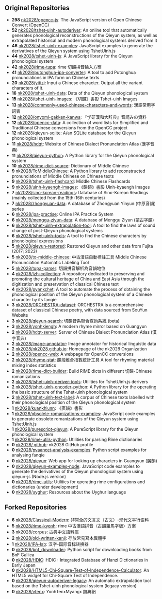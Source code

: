 ## Original Repositories

- **298** [nk2028/opencc-js](https://github.com/nk2028/opencc-js): The JavaScript version of Open Chinese Convert (OpenCC)
- **52** [nk2028/tshet-uinh-autoderiver](https://github.com/nk2028/tshet-uinh-autoderiver): An online tool that automatically generates phonological reconstructions of the Qieyun system, as well as extrapolated historical and modern phonological systems derived from it
- **46** [nk2028/tshet-uinh-examples](https://github.com/nk2028/tshet-uinh-examples): JavaScript examples to generate the derivatives of the Qieyun system using TshetUinh.js
- **44** [nk2028/tshet-uinh-js](https://github.com/nk2028/tshet-uinh-js): A JavaScript library for the Qieyun phonological system
- **42** [nk2028/rime-tupa](https://github.com/nk2028/rime-tupa): rime 切韻拼音輸入方案
- **41** [nk2028/putonghua-ipa-converter](https://github.com/nk2028/putonghua-ipa-converter): A tool to add Putonghua pronunciations in IPA form on Chinese texts
- **20** [nk2028/yitizi](https://github.com/nk2028/yitizi): Input a Chinese character. Output all the variant characters of it.
- **16** [nk2028/tshet-uinh-data](https://github.com/nk2028/tshet-uinh-data): Data of the Qieyun phonological system
- **15** [nk2028/tshet-uinh-images](https://github.com/nk2028/tshet-uinh-images): 《切韻》書影 Tshet-uinh Images
- **13** [nk2028/commonly-used-chinese-characters-and-words](https://github.com/nk2028/commonly-used-chinese-characters-and-words): 漢語常用字詞表
- **12** [nk2028/onyomi-gakken-kanwa](https://github.com/nk2028/onyomi-gakken-kanwa): 『学研漢和大辞典』音読みの資料
- **12** [nk2028/opencc-data](https://github.com/nk2028/opencc-data): A collection of word lists for Simplified and Traditional Chinese conversions from the OpenCC project
- **12** [nk2028/qieyun-sqlite](https://github.com/nk2028/qieyun-sqlite): A/an SQLite database for the Qieyun phonological system
- **11** [nk2028/hdqt](https://github.com/nk2028/hdqt): Website of Chinese Dialect Pronunciation Atlas (漢字音典)
- **11** [nk2028/qieyun-python](https://github.com/nk2028/qieyun-python): A Python library for the Qieyun phonological system
- **10** [nk2028/rime-dict-source](https://github.com/nk2028/rime-dict-source): Dictionary of Middle Chinese
- **9** [nk2028/ToMiddleChinese](https://github.com/nk2028/ToMiddleChinese): A Python library to add reconstructed pronunciations of Middle Chinese on Chinese texts
- **9** [nk2028/tshet-uinh-flashcard](https://github.com/nk2028/tshet-uinh-flashcard): Middle Chinese Flashcards
- **9** [nk2028/uinh-kyaengh-images](https://github.com/nk2028/uinh-kyaengh-images): 《韻鏡》書影 Uinh-kyaengh Images
- **7** [nk2028/sino-korean-readings](https://github.com/nk2028/sino-korean-readings): Database of Sino-Korean Readings (mainly collected from the 15th-16th centuries)
- **7** [nk2028/zhongyuan-data](https://github.com/nk2028/zhongyuan-data): A database of Zhongyuan Yinyun (中原音韻) series
- **6** [nk2028/ipa-practise](https://github.com/nk2028/ipa-practise): Online IPA Practice System
- **6** [nk2028/menggu-ziyun-data](https://github.com/nk2028/menggu-ziyun-data): A database of Menggu Ziyun (蒙古字韻)
- **6** [nk2028/tshet-uinh-extrapolation-tool](https://github.com/nk2028/tshet-uinh-extrapolation-tool): A tool to find the laws of sound change of post-Qieyun phonological systems
- **6** [nk2028/tshet-uinh-tools](https://github.com/nk2028/tshet-uinh-tools): A tool to find the Chinese characters by phonological expressions
- **5** [nk2028/qieyun-restored](https://github.com/nk2028/qieyun-restored): Restored Qieyun and other data from Fujita (2017; 2023)
- **5** [nk2028/to-middle-chinese](https://github.com/nk2028/to-middle-chinese): 中古漢語自動標註工具 Middle Chinese Pronunciation Automatic Labeling Tool
- **5** [nk2028/tupa-parser](https://github.com/nk2028/tupa-parser): 切韻拼音解析為音韻地位
- **4** [nk2028/lzh-collection](https://github.com/nk2028/lzh-collection): A repository dedicated to preserving and promoting the cultural heritage of China and East Asia through the digitization and preservation of classical Chinese text
- **4** [nk2028/pyanxchet](https://github.com/nk2028/pyanxchet): A tool to automate the process of obtaining the phonological position of the Qieyun phonological system of a Chinese character by its fanqie
- **3** [nk2028/ORCHESTRA-dataset](https://github.com/nk2028/ORCHESTRA-dataset): ORCHESTRA is a comprehensive dataset of classical Chinese poetry, with data sourced from SouYun Website
- **3** [nk2028/qieyun-search](https://github.com/nk2028/qieyun-search): 切韻音系聯合查詢系統 (beta)
- **3** [nk2028/yonhkiengh](https://github.com/nk2028/yonhkiengh): A modern rhyme mirror based on Guangyun
- **2** [nk2028/hdqt-server](https://github.com/nk2028/hdqt-server): Server of Chinese Dialect Pronunciation Atlas (漢字音典)
- **2** [nk2028/image-annotator](https://github.com/nk2028/image-annotator): Image annotator for historical linguistic data
- **2** [nk2028/nk2028.github.io](https://github.com/nk2028/nk2028.github.io): Homepage of the nk2028 Organization
- **2** [nk2028/opencc-web](https://github.com/nk2028/opencc-web): A webpage for OpenCC conversions
- **2** [nk2028/rhyme-stat](https://github.com/nk2028/rhyme-stat): 韻段離合指數統計工具 A tool for rhyming material mixing index statistics
- **2** [nk2028/rime-dict-builder](https://github.com/nk2028/rime-dict-builder): Build RIME dicts in different 切韻-Chinese romanizations
- **2** [nk2028/tshet-uinh-deriver-tools](https://github.com/nk2028/tshet-uinh-deriver-tools): Utilities for TshetUinh.js derivers
- **2** [nk2028/tshet-uinh-encoder-python](https://github.com/nk2028/tshet-uinh-encoder-python): A Python library for the operating the basic structure of the Tshet-uinh phonological system
- **2** [nk2028/tshet-uinh-text-label](https://github.com/nk2028/tshet-uinh-text-label): A corpus of Chinese texts labelled with their phonological position of the Qieyun phonological system
- **1** [nk2028/kuankhiunn](https://github.com/nk2028/kuankhiunn): 《廣韻》書影
- **1** [nk2028/obsolete-romanizations-examples](https://github.com/nk2028/obsolete-romanizations-examples): JavaScript code examples to generate obsolete romanizations of the Qieyun system using TshetUinh.js
- **1** [nk2028/purescript-qieyun](https://github.com/nk2028/purescript-qieyun): A PureScript library for the Qieyun phonological system
- **1** [nk2028/rime-utils-python](https://github.com/nk2028/rime-utils-python): Utilities for parsing Rime dictionaries
- **0** [nk2028/.github](https://github.com/nk2028/.github): nk2028 GitHub profile
- **0** [nk2028/pvaancet-analysis-examples](https://github.com/nk2028/pvaancet-analysis-examples): Python script examples for analysing fanqie
- **0** [nk2028/qieyun](https://github.com/nk2028/qieyun): Web app for looking up characters in Guangyun (廣韻)
- **0** [nk2028/qieyun-examples-node](https://github.com/nk2028/qieyun-examples-node): JavaScript code examples to generate the derivatives of the Qieyun phonological system using qieyun-js (Node.js version)
- **0** [nk2028/rime-utils](https://github.com/nk2028/rime-utils): Utilities for operating rime configurations and dictionaries (under development)
- **0** [nk2028/uyghur](https://github.com/nk2028/uyghur): Resources about the Uyghur language

## Forked Repositories

- **6** [nk2028/Classical-Modern](https://github.com/nk2028/Classical-Modern): 非常全的文言文（古文）-现代文平行语料
- **5** [nk2028/rime-kyonh](https://github.com/nk2028/rime-kyonh): rime 中古漢語拼音（古韻羅馬字版）方案
- **3** [nk2028/corpus](https://github.com/nk2028/corpus): 古典中文語料庫
- **2** [nk2028/old-written-kanji](https://github.com/nk2028/old-written-kanji): 存放常見冩本異體字
- **1** [nk2028/IPA-lab](https://github.com/nk2028/IPA-lab): 汉字-国际音标转换器
- **0** [nk2028/bnf_downloader](https://github.com/nk2028/bnf_downloader): Python script for downloading books from BnF Gallica
- **0** [nk2028/HDIC](https://github.com/nk2028/HDIC): HDIC : Integrated Database of Hanzi Dictionaries in Early Japan
- **0** [nk2028/HTML5-Chi-Square-Test-of-Independence-Calculator](https://github.com/nk2028/HTML5-Chi-Square-Test-of-Independence-Calculator): An HTML5 widget for Chi-Square Test of Independence.
- **0** [nk2028/qieyun-autoderiver-legacy](https://github.com/nk2028/qieyun-autoderiver-legacy): An automatic extrapolation tool based on the Tshet-uinh phonological system (legacy version)
- **0** [nk2028/ytenx](https://github.com/nk2028/ytenx): YonhTenxMyangx 韻典網
